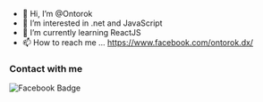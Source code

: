 - 👋 Hi, I’m @Ontorok
- 👀 I’m interested in .net and JavaScript
- 🌱 I’m currently learning ReactJS
- 📫 How to reach me ... https://www.facebook.com/ontorok.dx/

### Contact with me
<a><img src="https://camo.githubusercontent.com/2d1ffa69dd491ebeca01b2098cf8233dd09950ff5895abccd5b455ca442abc59/68747470733a2f2f696d672e736869656c64732e696f2f62616467652f46616365626f6f6b2d3138373746323f7374796c653d666f722d7468652d6261646765266c6f676f3d66616365626f6f6b266c6f676f436f6c6f723d7768697465" alt="Facebook Badge" data-canonical></a>


